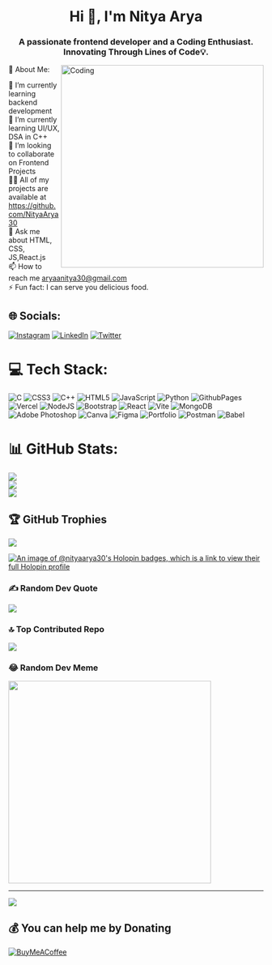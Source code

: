 <h1 align="center">Hi 👋, I'm Nitya Arya</h1>
<h3 align="center">A passionate frontend developer and a Coding Enthusiast. Innovating Through Lines of Code💡.</h3>
<img align="right" alt="Coding" width="400" src="https://user-images.githubusercontent.com/74038190/235224431-e8c8c12e-6826-47f1-89fb-2ddad83b3abf.gif"


# 💫 About Me:
🔭 I’m currently learning backend development<br>🌱 I’m currently learning UI/UX, DSA in C++<br>👯 I’m looking to collaborate on Frontend Projects<br>👨‍💻 All of my projects are available at https://github.com/NityaArya30<br>💬 Ask me about HTML, CSS, JS,React.js<br>📫 How to reach me aryaanitya30@gmail.com<br>⚡ Fun fact: I can serve you delicious food.


## 🌐 Socials:
[![Instagram](https://img.shields.io/badge/Instagram-%23E4405F.svg?logo=Instagram&logoColor=white)](https://instagram.com/arya_nityaa) [![LinkedIn](https://img.shields.io/badge/LinkedIn-%230077B5.svg?logo=linkedin&logoColor=white)](https://linkedin.com/in/nitya-arya-85181b258) [![Twitter](https://img.shields.io/badge/Twitter-%231DA1F2.svg?logo=Twitter&logoColor=white)](https://twitter.com/arya_nityaa) 

# 💻 Tech Stack:
![C](https://img.shields.io/badge/c-%2300599C.svg?style=flat&logo=c&logoColor=white) ![CSS3](https://img.shields.io/badge/css3-%231572B6.svg?style=flat&logo=css3&logoColor=white) ![C++](https://img.shields.io/badge/c++-%2300599C.svg?style=flat&logo=c%2B%2B&logoColor=white) ![HTML5](https://img.shields.io/badge/html5-%23E34F26.svg?style=flat&logo=html5&logoColor=white) ![JavaScript](https://img.shields.io/badge/javascript-%23323330.svg?style=flat&logo=javascript&logoColor=%23F7DF1E) ![Python](https://img.shields.io/badge/python-3670A0?style=flat&logo=python&logoColor=ffdd54) ![GithubPages](https://img.shields.io/badge/github%20pages-121013?style=flat&logo=github&logoColor=white) ![Vercel](https://img.shields.io/badge/vercel-%23000000.svg?style=flat&logo=vercel&logoColor=white) ![NodeJS](https://img.shields.io/badge/node.js-6DA55F?style=flat&logo=node.js&logoColor=white) ![Bootstrap](https://img.shields.io/badge/bootstrap-%238511FA.svg?style=flat&logo=bootstrap&logoColor=white) ![React](https://img.shields.io/badge/react-%2320232a.svg?style=flat&logo=react&logoColor=%2361DAFB) ![Vite](https://img.shields.io/badge/vite-%23646CFF.svg?style=flat&logo=vite&logoColor=white) ![MongoDB](https://img.shields.io/badge/MongoDB-%234ea94b.svg?style=flat&logo=mongodb&logoColor=white) ![Adobe Photoshop](https://img.shields.io/badge/adobe%20photoshop-%2331A8FF.svg?style=flat&logo=adobe%20photoshop&logoColor=white) ![Canva](https://img.shields.io/badge/Canva-%2300C4CC.svg?style=flat&logo=Canva&logoColor=white) ![Figma](https://img.shields.io/badge/figma-%23F24E1E.svg?style=flat&logo=figma&logoColor=white) ![Portfolio](https://img.shields.io/badge/Portfolio-%23000000.svg?style=flat&logo=firefox&logoColor=#FF7139) ![Postman](https://img.shields.io/badge/Postman-FF6C37?style=flat&logo=postman&logoColor=white) ![Babel](https://img.shields.io/badge/Babel-F9DC3e?style=flat&logo=babel&logoColor=black)
# 📊 GitHub Stats:
![](https://github-readme-stats.vercel.app/api?username=NityaArya30&theme=midnight-purple&hide_border=false&include_all_commits=true&count_private=true)<br/>
![](https://github-readme-streak-stats.herokuapp.com/?user=NityaArya30&theme=midnight-purple&hide_border=false)<br/>
![](https://github-readme-stats.vercel.app/api/top-langs/?username=NityaArya30&theme=midnight-purple&hide_border=false&include_all_commits=true&count_private=true&layout=compact)

## 🏆 GitHub Trophies
![](https://github-profile-trophy.vercel.app/?username=NityaArya30&theme=radical&no-frame=false&no-bg=false&margin-w=4)

[![An image of @nityaarya30's Holopin badges, which is a link to view their full Holopin profile](https://holopin.me/nityaarya30)](https://holopin.io/@nityaarya30)

### ✍️ Random Dev Quote
![](https://quotes-github-readme.vercel.app/api?type=horizontal&theme=radical)

### 🔝 Top Contributed Repo
![](https://github-contributor-stats.vercel.app/api?username=NityaArya30&limit=5&theme=dark&combine_all_yearly_contributions=true)

### 😂 Random Dev Meme
<img src='https://randommeme-five.vercel.app/' style="height: 400px;"/>

---
[![](https://visitcount.itsvg.in/api?id=NityaArya30&icon=5&color=0)](https://visitcount.itsvg.in)

  ## 💰 You can help me by Donating
  [![BuyMeACoffee](https://img.shields.io/badge/Buy%20Me%20a%20Coffee-ffdd00?style=for-the-badge&logo=buy-me-a-coffee&logoColor=black)](https://buymeacoffee.com/nityaarya) 

  
<!-- Proudly created with GPRM ( https://gprm.itsvg.in ) -->
